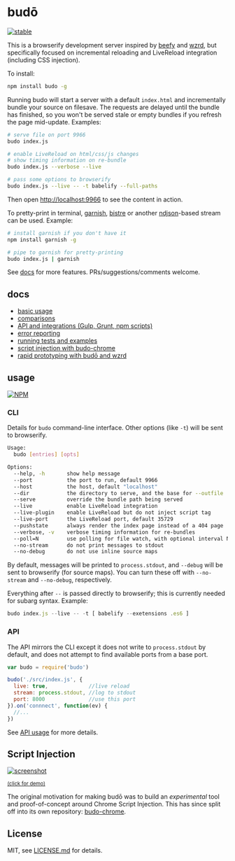 # budō

[![stable](http://badges.github.io/stability-badges/dist/stable.svg)](http://github.com/badges/stability-badges)

This is a browserify development server inspired by [beefy](https://github.com/chrisdickinson/beefy) and [wzrd](https://github.com/maxogden/wzrd), but specifically focused on incremental reloading and LiveReload integration (including CSS injection).

To install:

```sh
npm install budo -g
```

Running budo will start a server with a default `index.html` and incrementally bundle your source on filesave. The requests are delayed until the bundle has finished, so you won't be served stale or empty bundles if you refresh the page mid-update. Examples:

```sh
# serve file on port 9966
budo index.js

# enable LiveReload on html/css/js changes
# show timing information on re-bundle
budo index.js --verbose --live

# pass some options to browserify
budo index.js --live -- -t babelify --full-paths
```

Then open [http://localhost:9966](http://localhost:9966) to see the content in action.

To pretty-print in terminal, [garnish](https://github.com/mattdesl/garnish), [bistre](https://github.com/hughsk/bistre) or another [ndjson](http://ndjson.org)-based stream can be used. Example:

```sh
# install garnish if you don't have it
npm install garnish -g

# pipe to garnish for pretty-printing
budo index.js | garnish
```

See [docs](#docs) for more features. PRs/suggestions/comments welcome.

## docs

- [basic usage](docs/basics.md)
- [comparisons](docs/comparisons.md)
- [API and integrations (Gulp, Grunt, npm scripts)](docs/programmatic-usage.md)
- [error reporting](docs/errors.md)
- [running tests and examples](docs/tests-and-examples.md)
- [script injection with budo-chrome](https://github.com/mattdesl/budo-chrome)
- [rapid prototyping with budō and wzrd](http://mattdesl.svbtle.com/rapid-prototyping)

## usage

[![NPM](https://nodei.co/npm/budo.png)](https://www.npmjs.com/package/budo)

### CLI

Details for `budo` command-line interface. Other options (like `-t`) will be sent to browserify.

```sh
Usage:
  budo [entries] [opts]

Options:
  --help, -h       show help message
  --port           the port to run, default 9966
  --host           the host, default "localhost"
  --dir            the directory to serve, and the base for --outfile
  --serve          override the bundle path being served
  --live           enable LiveReload integration
  --live-plugin    enable LiveReload but do not inject script tag
  --live-port      the LiveReload port, default 35729
  --pushstate      always render the index page instead of a 404 page
  --verbose, -v    verbose timing information for re-bundles
  --poll=N         use polling for file watch, with optional interval N
  --no-stream      do not print messages to stdout
  --no-debug       do not use inline source maps
```

By default, messages will be printed to `process.stdout`, and `--debug` will be sent to browserify (for source maps). You can turn these off with `--no-stream` and `--no-debug`, respectively. 

Everything after `--` is passed directly to browserify; this is currently needed for subarg syntax. Example:

```js
budo index.js --live -- -t [ babelify --exetensions .es6 ]
```

### API

The API mirrors the CLI except it does not write to `process.stdout` by default, and does not attempt to find available ports from a base port. 

```js
var budo = require('budo')

budo('./src/index.js', {
  live: true,             //live reload
  stream: process.stdout, //log to stdout
  port: 8000              //use this port
}).on('connnect', function(ev) {
  //...
})
```

See [API usage](docs/programmatic-usage.md) for more details.

## Script Injection

[![screenshot](http://i.imgur.com/LJP7d9I.png)](https://www.youtube.com/watch?v=cfgeN3G_Gl0)

<sup>[(click for demo)](https://www.youtube.com/watch?v=cfgeN3G_Gl0)</sup>

The original motivation for making budō was to build an *experimental* tool and proof-of-concept around Chrome Script Injection. This has since split off into its own repository: [budo-chrome](https://github.com/mattdesl/budo-chrome).

## License

MIT, see [LICENSE.md](http://github.com/mattdesl/budo/blob/master/LICENSE.md) for details.